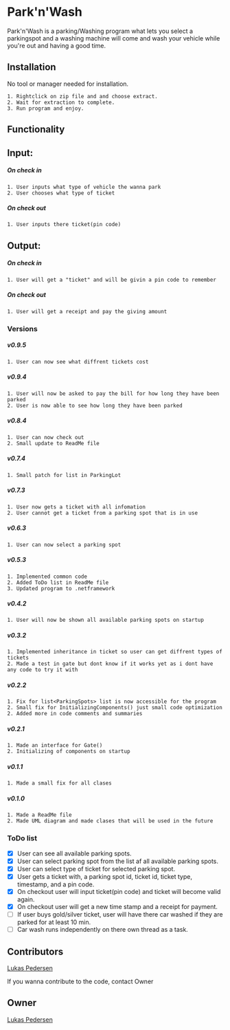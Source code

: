﻿# Park'n'Wash

Park'n'Wash is a parking/Washing program what lets you select a parkingspot and a washing machine will come and wash your vehicle while you're out and having a good time.

## Installation

No tool or manager needed for installation.

```
1. Rightclick on zip file and and choose extract.
2. Wait for extraction to complete.
3. Run program and enjoy.
```

## Functionality

## Input:
##### On check in
```
1. User inputs what type of vehicle the wanna park
2. User chooses what type of ticket
```
##### On check out
```
1. User inputs there ticket(pin code)
```
## Output:
##### On check in
```
1. User will get a "ticket" and will be givin a pin code to remember
```
##### On check out
```
1. User will get a receipt and pay the giving amount
```
### Versions
##### v0.9.5
```
1. User can now see what diffrent tickets cost
```
##### v0.9.4
```
1. User will now be asked to pay the bill for how long they have been parked
2. User is now able to see how long they have been parked
```
##### v0.8.4
```
1. User can now check out
2. Small update to ReadMe file
```
##### v0.7.4
```
1. Small patch for list in ParkingLot
```
##### v0.7.3
```
1. User now gets a ticket with all infomation
2. User cannot get a ticket from a parking spot that is in use
```
##### v0.6.3
```
1. User can now select a parking spot
```
##### v0.5.3
```
1. Implemented common code
2. Added ToDo list in ReadMe file
3. Updated program to .netframework
```
##### v0.4.2
```
1. User will now be shown all available parking spots on startup
```
##### v0.3.2
```
1. Implemented inheritance in ticket so user can get diffrent types of tickets
2. Made a test in gate but dont know if it works yet as i dont have any code to try it with
```
##### v0.2.2
```
1. Fix for list<ParkingSpots> list is now accessible for the program
2. Small fix for InitializingComponents() just small code optimization
2. Added more in code comments and summaries
```
##### v0.2.1
```
1. Made an interface for Gate()
2. Initializing of components on startup 
```
##### v0.1.1
```
1. Made a small fix for all clases
```
##### v0.1.0
```
1. Made a ReadMe file
2. Made UML diagram and made clases that will be used in the future
```
### ToDo list
- [x] User can see all available parking spots.
- [x] User can select parking spot from the list af all available parking spots.
- [x] User can select type of ticket for selected parking spot.
- [x] User gets a ticket with, a parking spot id, ticket id, ticket type, timestamp, and a pin code.
- [x] On checkout user will input ticket(pin code) and ticket will become valid again.
- [x] On checkout user will get a new time stamp and a receipt for payment.
- [ ] If user buys gold/silver ticket, user will have there car washed if they are parked for at least 10 min.
- [ ] Car wash runs independently on there own thread as a task.
## Contributors
[Lukas Pedersen](https://https://github.com/LukasPedersen)


If you wanna contribute to the code, contact Owner
## Owner
[Lukas Pedersen](https://https://github.com/LukasPedersen)